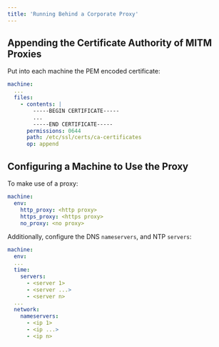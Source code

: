 ```yaml
---
title: 'Running Behind a Corporate Proxy'
---
```


## Appending the Certificate Authority of MITM Proxies

Put into each machine the PEM encoded certificate:

```yaml
machine:
  ...
  files:
    - contents: |
        -----BEGIN CERTIFICATE-----
        ...
        -----END CERTIFICATE-----
      permissions: 0644
      path: /etc/ssl/certs/ca-certificates
      op: append
```

## Configuring a Machine to Use the Proxy

To make use of a proxy:

```yaml
machine:
  env:
    http_proxy: <http proxy>
    https_proxy: <https proxy>
    no_proxy: <no proxy>
```

Additionally, configure the DNS `nameservers`, and NTP `servers`:

```yaml
machine:
  env:
  ...
  time:
    servers:
      - <server 1>
      - <server ...>
      - <server n>
  ...
  network:
    nameservers:
      - <ip 1>
      - <ip ...>
      - <ip n>
```
